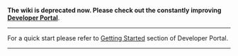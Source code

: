 **The wiki is deprecated now. Please check out the constantly improving [Developer Portal](http://developers.eos.io)**.

----

For a quick start please refer to [Getting Started](https://developers.eos.io/eosio-nodeos/docs/overview-1) section of Developer Portal.

----
